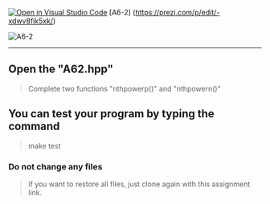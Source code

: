 [![Open in Visual Studio Code](https://classroom.github.com/assets/open-in-vscode-c66648af7eb3fe8bc4f294546bfd86ef473780cde1dea487d3c4ff354943c9ae.svg)](https://classroom.github.com/online_ide?assignment_repo_id=8627990&assignment_repo_type=AssignmentRepo)
[A6-2] (https://prezi.com/p/edit/-xdwv8fik5xk/)

![A6-2](https://nimbus-screenshots.s3.amazonaws.com/s/ac06ba1edf608a5b180e7068287ef8c4.png)

---

## Open the "A62.hpp"

> Complete two functions "nthpowerp()" and "nthpowern()"

## You can test your program by typing the command

> make test

### Do not change any files

> if you want to restore all files, just clone again with this assignment link.
